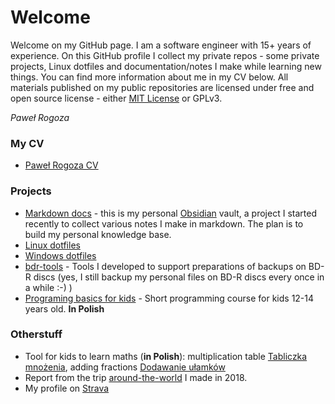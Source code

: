 # Welcome

Welcome on my GitHub page. I am a software engineer with 15+ years of experience. On this GitHub profile I collect my private repos - some private projects, Linux dotfiles and documentation/notes I make while learning new things. You can find more information about me in my CV below.
All materials published on my public repositories are licensed under free and open source license - either [MIT License](LICENSE) or GPLv3.

_Paweł Rogoza_

### My CV

 - [Paweł Rogoza CV](cv/index.html)

### Projects

 - [Markdown docs](https://github.com/progoza/markdown-docs) - this is my personal [Obsidian](https://obsidian.md/) vault, a project I started recently to collect various notes I make in markdown. The plan is to build my personal knowledge base.
 - [Linux dotfiles](https://github.com/progoza/LinuxDotFiles)  
 - [Windows dotfiles](https://github.com/progoza/WinDotFiles) 
 - [bdr-tools](https://github.com/progoza/bdr-tools) - Tools I developed to support preparations of backups on BD-R discs (yes, I still backup my personal files on BD-R discs every once in a while :-) )
 - [Programing basics for kids](cs4kids/index.html) - Short programming course for kids 12-14 years old. **In Polish** 

### Otherstuff

 - Tool for kids to learn maths (__in Polish__): multiplication table [Tabliczka mnożenia](mnozenie/index.html), adding fractions [Dodawanie ułamków](ulamki/index.html) 
 - Report from the trip [around-the-world](https://www.youtube.com/watch?v=mb5Yl3ags2o) I made in 2018.
 - My profile on [Strava](https://www.strava.com/athletes/118798762)
